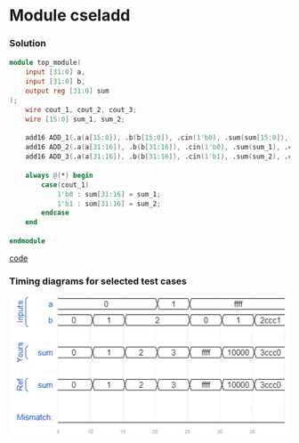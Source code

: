 # Module cseladd
### Solution
```Verilog
module top_module(
    input [31:0] a,
    input [31:0] b,
    output reg [31:0] sum
);
    wire cout_1, cout_2, cout_3;
    wire [15:0] sum_1, sum_2;
    
    add16 ADD_1(.a(a[15:0]), .b(b[15:0]), .cin(1'b0), .sum(sum[15:0]), .cout(cout_1));
    add16 ADD_2(.a(a[31:16]), .b(b[31:16]), .cin(1'b0), .sum(sum_1), .cout(cout_2));
    add16 ADD_3(.a(a[31:16]), .b(b[31:16]), .cin(1'b1), .sum(sum_2), .cout(cout_3));
    
    always @(*) begin
        case(cout_1)
            1'b0 : sum[31:16] = sum_1;
            1'b1 : sum[31:16] = sum_2;
        endcase
    end

endmodule
```
[code](./27.v)

### Timing diagrams for selected test cases
![result](./result.png)
